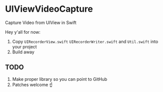 # UIViewVideoCapture
Capture Video from UIView in Swift

Hey y'all for now:
1. Copy `UIRecorderView.swift` `UIRecorderWriter.swift` and `Util.swift` into your project
2. Build away

## TODO
1. Make proper library so you can point to GitHub
2. Patches welcome ☝️
